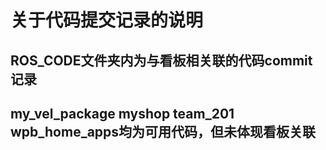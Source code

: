 # 关于代码提交记录的说明
## ROS_CODE文件夹内为与看板相关联的代码commit记录
## my_vel_package myshop team_201 wpb_home_apps均为可用代码，但未体现看板关联
